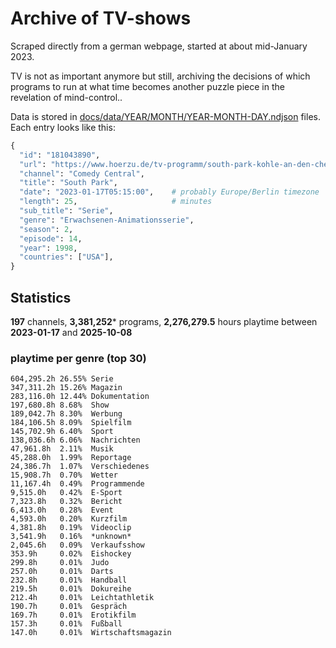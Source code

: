 # Archive of TV-shows

Scraped directly from a german webpage, started at about mid-January 2023.

TV is not as important anymore but still, archiving the decisions of which programs to run at what time
becomes another puzzle piece in the revelation of mind-control.. 

Data is stored in [docs/data/YEAR/MONTH/YEAR-MONTH-DAY.ndjson](docs/data/) files. 
Each entry looks like this:

```python
{
  "id": "181043890", 
  "url": "https://www.hoerzu.de/tv-programm/south-park-kohle-an-den-chefkoch/bid_181043890/", 
  "channel": "Comedy Central", 
  "title": "South Park", 
  "date": "2023-01-17T05:15:00",    # probably Europe/Berlin timezone 
  "length": 25,                     # minutes 
  "sub_title": "Serie", 
  "genre": "Erwachsenen-Animationsserie", 
  "season": 2, 
  "episode": 14, 
  "year": 1998, 
  "countries": ["USA"],
}
```

## Statistics

**197** channels, **3,381,252*** programs, **2,276,279.5** hours playtime between **2023-01-17** and **2025-10-08**


### playtime per genre (top 30)

    604,295.2h 26.55% Serie
    347,311.2h 15.26% Magazin
    283,116.0h 12.44% Dokumentation
    197,680.8h 8.68%  Show
    189,042.7h 8.30%  Werbung
    184,106.5h 8.09%  Spielfilm
    145,702.9h 6.40%  Sport
    138,036.6h 6.06%  Nachrichten
    47,961.8h  2.11%  Musik
    45,288.0h  1.99%  Reportage
    24,386.7h  1.07%  Verschiedenes
    15,908.7h  0.70%  Wetter
    11,167.4h  0.49%  Programmende
    9,515.0h   0.42%  E-Sport
    7,323.8h   0.32%  Bericht
    6,413.0h   0.28%  Event
    4,593.0h   0.20%  Kurzfilm
    4,381.8h   0.19%  Videoclip
    3,541.9h   0.16%  *unknown*
    2,045.6h   0.09%  Verkaufsshow
    353.9h     0.02%  Eishockey
    299.8h     0.01%  Judo
    257.0h     0.01%  Darts
    232.8h     0.01%  Handball
    219.5h     0.01%  Dokureihe
    212.4h     0.01%  Leichtathletik
    190.7h     0.01%  Gespräch
    169.7h     0.01%  Erotikfilm
    157.3h     0.01%  Fußball
    147.0h     0.01%  Wirtschaftsmagazin
